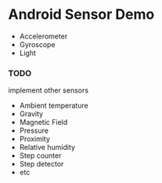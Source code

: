 # Android Sensor Demo
* Accelerometer
* Gyroscope
* Light

### TODO
implement other sensors
* Ambient temperature
* Gravity
* Magnetic Field
* Pressure
* Proximity
* Relative humidity
* Step counter
* Step detector
* etc
